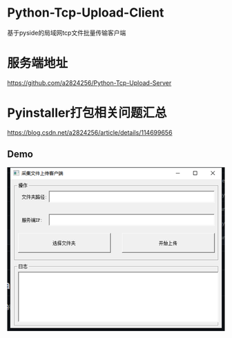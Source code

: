 # Python-Tcp-Upload-Client
基于pyside的局域网tcp文件批量传输客户端

# 服务端地址
https://github.com/a2824256/Python-Tcp-Upload-Server

# Pyinstaller打包相关问题汇总
https://blog.csdn.net/a2824256/article/details/114699656

## Demo
<img src="./sc.png" />
